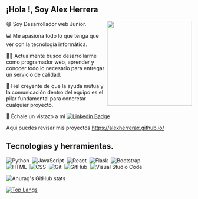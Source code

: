 <h2>¡Hola !, Soy Alex Herrera </h2>



<img align='right' src="https://user-images.githubusercontent.com/5713670/87202985-820dcb80-c2b6-11ea-9f56-7ec461c497c3.gif" width="230">

😄 Soy Desarrollador web Junior.

💻 Me apasiona todo lo que tenga que ver con la tecnología informática. 

👨‍💻 Actualmente busco desarrollarme como programador web, aprender y conocer todo lo necesario para entregar un servicio de calidad.

💬 Fiel creyente de que la ayuda mutua y la comunicación dentro del equipo es el pilar fundamental para concretar cualquier proyecto.

🧐 Échale un vistazo a mi [![Linkedin Badge](https://img.shields.io/badge/-AlexHerrerax-blue?style=flat-square&logo=Linkedin&logoColor=white&link=https://www.linkedin.com/in/alexherrerax/)](https://www.linkedin.com/in/alexherrerax/) 

Aqui puedes revisar mis proyectos https://alexherrerax.github.io/

</em></p>

## Tecnologias y herramientas.

![Python](https://img.shields.io/badge/-Python-05122A?style=flat&logo=python)&nbsp;
![JavaScript](https://img.shields.io/badge/-JavaScript-05122A?style=flat&logo=javascript)&nbsp;
![React](https://img.shields.io/badge/-React-05122A?style=flat&logo=react)&nbsp;
![Flask](https://img.shields.io/badge/-Flask-05122A?style=flat&logo=flask)&nbsp;
![Bootstrap](https://img.shields.io/badge/-Bootstrap-05122A?style=flat&logo=bootstrap&logoColor=563D7C)\
![HTML](https://img.shields.io/badge/-HTML-05122A?style=flat&logo=HTML5)&nbsp;
![CSS](https://img.shields.io/badge/-CSS-05122A?style=flat&logo=CSS3&logoColor=1572B6)&nbsp;
![Git](https://img.shields.io/badge/-Git-05122A?style=flat&logo=git)&nbsp;
![GitHub](https://img.shields.io/badge/-GitHub-05122A?style=flat&logo=github)&nbsp;
![Visual Studio Code](https://img.shields.io/badge/-Visual%20Studio%20Code-05122A?style=flat&logo=visual-studio-code&logoColor=007ACC)&nbsp;



![Anurag's GitHub stats](https://github-readme-stats.vercel.app/api?username=anuraghazra&show_icons=true)

[![Top Langs](https://github-readme-stats.vercel.app/api/top-langs/?username=anuraghazra&layout=compact)](https://github.com/anuraghazra/github-readme-stats)

